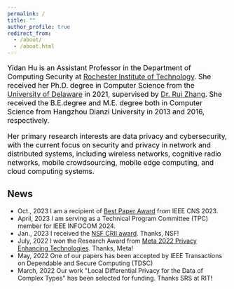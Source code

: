 ```yaml
---
permalink: /
title: ""
author_profile: true
redirect_from: 
  - /about/
  - /about.html
---  
```



<p style='font-size:16px;color:black'>Yidan Hu is an Assistant Professor in the Department of Computing Security at <a href='https://www.rit.edu/' target='_blank'>Rochester Institute of Technology</a>. She received her Ph.D. degree in Computer Science from the <a href='https://www.udel.edu/' target='_blank'>University of Delaware</a> in 2021, supervised by <a href='https://www.eecis.udel.edu/~ruizhang/' target='_blank'>Dr. Rui Zhang</a>. She received the B.E.degree and M.E. degree both in Computer Science from Hangzhou Dianzi University in 2013 and 2016, respectively.</p>  

<p style='font-size:16px;color:black'>Her primary research interests are data privacy and cybersecurity, with the current focus on security and privacy in network and distributed systems, including wireless networks, cognitive radio networks, mobile crowdsourcing, mobile edge computing, and cloud computing systems.</p>  

<h2 color='red'>News</h2><ul><li>Oct., 2023   I am a recipient of <a href='https://cns2023.ieee-cns.org/' target='_blank'>Best Paper Award</a> from IEEE CNS 2023.</li><li>April, 2023   I am serving as a Technical Program Committee (TPC) member for IEEE INFOCOM 2024.</li><li>Jan., 2023   I received the <a href='https://www.nsf.gov/awardsearch/showAward?AWD_ID=2245689&HistoricalAwards=false' target='_blank'>NSF CRII award</a>. Thanks, NSF!</li><li>July, 2022   I won the Research Award from <a href='https://research.facebook.com/blog/2022/8/announcing-the-winners-of-the-2022-privacy-enhancing-technologies-request-for-proposals/' target='_blank'>Meta 2022 Privacy Enhancing Technologies</a>. Thanks, Meta!</li><li>May, 2022   One of our papers has been accepted by IEEE Transactions on Dependable and Secure Computing (TDSC)</li><li>March, 2022   Our work &quot;Local Differential Privacy for the Data of Complex Types&quot; has been selected for funding. Thanks SRS at RIT!</li></ul>



